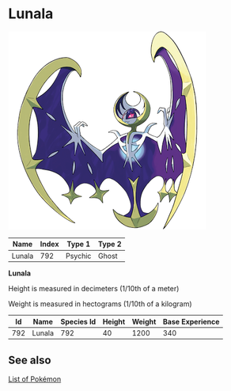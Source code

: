 # Lunala


![Lunala](images/792.png)

| **Name** | **Index** | **Type 1** | **Type 2** |
|----|----|----|----|
| Lunala | 792 | Psychic | Ghost  |

**Lunala** 


Height is measured in decimeters (1/10th of a meter)

Weight is measured in hectograms (1/10th of a kilogram)

| **Id** | **Name** | **Species Id** | **Height** | **Weight** | **Base Experience** |
|--------|----------|----------------|------------|------------|---------------------|
| 792 | Lunala | 792 | 40 | 1200 | 340 |


## See also

[List of Pokémon](../pokemon.md)
